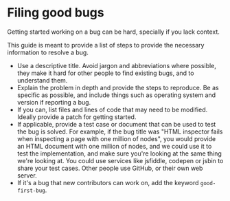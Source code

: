 # Filing good bugs

Getting started working on a bug can be hard, specially if you lack context.

This guide is meant to provide a list of steps to provide the necessary information to resolve a bug.

* Use a descriptive title. Avoid jargon and abbreviations where possible, they make it hard for other people to find existing bugs, and to understand them.
* Explain the problem in depth and provide the steps to reproduce. Be as specific as possible, and include things such as operating system and version if reporting a bug.
* If you can, list files and lines of code that may need to be modified. Ideally provide a patch for getting started.
* If applicable, provide a test case or document that can be used to test the bug is solved. For example, if the bug title was "HTML inspector fails when inspecting a page with one million of nodes", you would provide an HTML document with one million of nodes, and we could use it to test the implementation, and make sure you're looking at the same thing we're looking at. You could use services like jsfiddle, codepen or jsbin to share your test cases. Other people use GitHub, or their own web server.
* If it's a bug that new contributors can work on, add the keyword `good-first-bug`.
